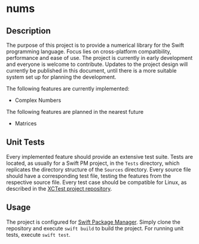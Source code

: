 # nums

## Description

The purpose of this project is to provide a numerical library for the Swift programming language.
Focus lies on cross-platform compatibility, performance and ease of use.
The project is currently in early development and everyone is welcome to contribute.
Updates to the project design will currently be published in this document, until there is a more suitable system set up for planning the development.

The following features are currently implemented:
- Complex Numbers

The following features are planned in the nearest future
- Matrices

## Unit Tests

Every implemented feature should provide an extensive test suite.
Tests are located, as usually for a Swift PM project, in the `Tests` directory, which replicates the directory structure of the `Sources` directory.
Every source file should have a corresponding test file, testing the features from the respective source file.
Every test case should be compatible for Linux, as described in the [XCTest project repository](https://github.com/apple/swift-corelibs-xctest).

## Usage

The project is configured for [Swift Package Manager](https://swift.org/package-manager/).
Simply clone the repository and execute `swift build` to build the project.
For running unit tests, execute `swift test`.